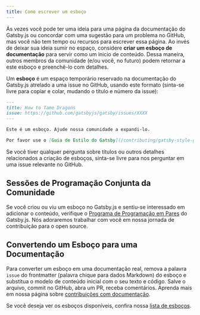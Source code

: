 ```yaml
---
title: Como escrever um esboço
---
```


Ás vezes você pode ter uma ideia para uma página da documentação do Gatsby.js ou concordar com uma sugestão para um problema no GitHub, mas você não tem tempo ou recursos para escrever essa página. Ao invés de deixar sua ideia sumir no espaço, considere **criar um esboço de documentação** para servir como um inicio de conteúdo. Dessa maneira, outros membros da comunidade (e/ou você, no futuro) podem retornar a este esboço e preenchê-lo com detalhes.

Um **esboço** é um espaço temporário reservado na documentação do Gatsby.js atrelado a uma issue no GitHub, usando este formato (sinta-se livre para copiar e colar, mudando o título e número da issue):

```markdown:title=how-to-tame-dragons.md
---
title: How to Tame Dragons
issue: https://github.com/gatsbyjs/gatsby/issues/XXXX
---

Este é um esboço. Ajude nossa comunidade a expandi-lo.

Por favor use o [Guia de Estilo do Gatsby](/contributing/gatsby-style-guide/) para garantir que seu pull request será aceito.
```
Se você tiver qualquer pergunta sobre títulos ou outros detalhes relacionados a criação de esboços, sinta-se livre para nos perguntar em uma issue relevante no GitHub.

## Sessões de Programação Conjunta da Comunidade

Se você criou ou viu um esboço no Gatsby.js e sentiu-se interessado em adicionar o conteúdo, verifique o [Programa de Programação em Pares](/contributing/pair-programming/) do Gatsby.js. Nós adoraremos trabalhar com você em nossa jornada de contribuição para o open source.

## Convertendo um Esboço para uma Documentação

Para converter um esboço em uma documentação real, remova a palavra `issue` do frontmatter (palavra chique para dados Markdown) do esboço e substitua o modelo de conteúdo inicial com o seu texto e código. Salve o arquivo, commit no GitHub, abra um PR, receba comentários. Aprenda mais em nossa página sobre [contribuições com documentação](/contributing/docs-contributions/).

Se você deseja ver os esboços disponíveis, confira nossa [lista de esboços](/contributing/stub-list/).
